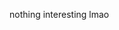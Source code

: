 nothing interesting lmao

<!---
chitkarshrathi/chitkarshrathi is a ✨ special ✨ repository because its `README.md` (this file) appears on your GitHub profile.
You can click the Preview link to take a look at your changes.
--->
